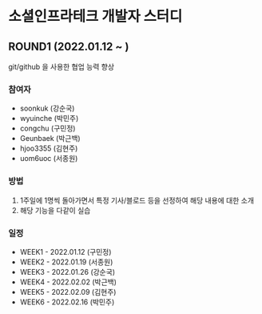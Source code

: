 # 소셜인프라테크 개발자 스터디

## ROUND1 (2022.01.12 ~ )

git/github 을 사용한 협업 능력 향상

### 참여자

- soonkuk (강순국)
- wyuinche (박민주)
- congchu (구민정)
- Geunbaek (박근백)
- hjoo3355 (김현주)
- uom6uoc (서종원)

### 방법

1. 1주일에 1명씩 돌아가면서 특정 기사/블로드 등을 선정하여 해당 내용에 대한 소개
2. 해당 기능을 다같이 실습

### 일정

- WEEK1 - 2022.01.12 (구민정)
- WEEK2 - 2022.01.19 (서종원)
- WEEK3 - 2022.01.26 (강순국)
- WEEK4 - 2022.02.02 (박근백)
- WEEK5 - 2022.02.09 (김현주)
- WEEK6 - 2022.02.16 (박민주)
